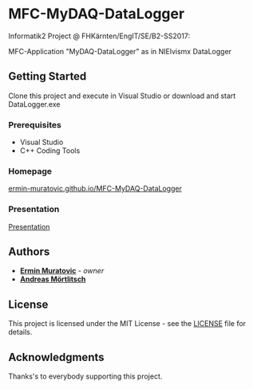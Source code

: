 # MFC-MyDAQ-DataLogger

Informatik2 Project @ FHKärnten/EngIT/SE/B2-SS2017:

MFC-Application "MyDAQ-DataLogger" as in NIElvismx DataLogger

## Getting Started

Clone this project and execute in Visual Studio or download and start DataLogger.exe

### Prerequisites

* Visual Studio
* C++ Coding Tools

### Homepage

[ermin-muratovic.github.io/MFC-MyDAQ-DataLogger](https://ermin-muratovic.github.io/MFC-MyDAQ-DataLogger/)

### Presentation

[Presentation](https://docs.google.com/presentation/d/1jyZ9ME7eCpifJgDGH99Ek8j__aaut-jlQwNSjkq0zFI/edit?usp=sharing)

## Authors

* [**Ermin Muratovic**](https://github.com/ermin-muratovic) - *owner*
* [**Andreas Mörtlitsch**](https://github.com/Moertan)

## License

This project is licensed under the MIT License - see the [LICENSE](LICENSE) file for details.

## Acknowledgments

Thanks's to everybody supporting this project.
